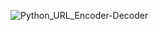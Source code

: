![Python_URL_Encoder-Decoder](https://github.com/user-attachments/assets/5fc7f72c-c746-4ff9-9467-e1ef2240f1be)
